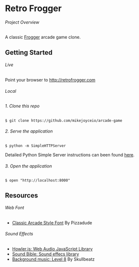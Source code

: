# Retro Frogger

###### Project Overview

A classic [Frogger](https://en.wikipedia.org/wiki/Frogger) arcade game clone.

## Getting Started

###### Live

Point your browser to http://retrofrogger.com

###### Local

###### 1. Clone this repo

```
$ git clone https://github.com/mikejoyceio/arcade-game
```

###### 2. Serve the application

```
$ python -m SimpleHTTPServer
```

Detailed Python Simple Server instructions can been found [here](https://docs.python.org/2/library/basehttpserver.html).

###### 3. Open the application

```
$ open "http://localhost:8000"
```

## Resources

###### Web Font

- [Classic Arcade Style Font](http://www.dafont.com/arcade-classic-pizz.font) By Pizzadude

###### Sound Effects

- [Howler.js: Web Audio JavaScript Library](https://github.com/goldfire/howler.js)
- [Sound Bible: Sound effecs library](http://soundbible.com/free-sound-effects-1.html)
- [Background music: Level 8](http://www.newgrounds.com/audio/listen/594742) By Skullbeatz

